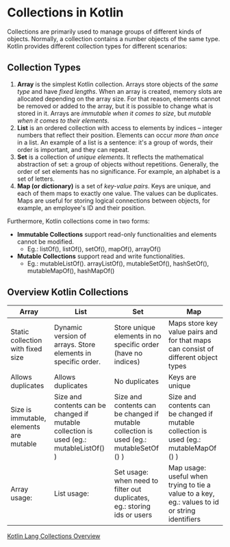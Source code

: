 # Collections in Kotlin #

Collections are primarily used to manage groups of different kinds of objects. Normally, a collection contains a number objects of the same type. Kotlin provides different collection types for different scenarios:
## Collection Types ##
1.	**Array** is the simplest Kotlin collection. Arrays store objects of the *same type* and have *fixed lengths*. When an array is created, memory slots are allocated depending on the array size. For that reason, elements cannot be removed or added to the array, but it is possible to change what is stored in it. Arrays are *immutable when it comes to size*, but *mutable when it comes to their elements*.
2.	**List** is an ordered collection with access to elements by indices – integer numbers that reflect their position. Elements can occur *more than once* in a list. An example of a list is a sentence: it's a group of words, their order is important, and they can repeat.
3.	**Set** is a collection of *unique elements*. It reflects the mathematical abstraction of set: a group of objects without repetitions. Generally, the order of set elements has no significance. For example, an alphabet is a set of letters.
4.	**Map (or dictionary)** is a set of *key-value pairs*. Keys are unique, and each of them maps to exactly one value. The values can be duplicates. Maps are useful for storing logical connections between objects, for example, an employee's ID and their position.

Furthermore, Kotlin collections come in two forms:

* **Immutable Collections** support read-only functionalities and elements cannot be modified. 
	* Eg.: listOf(), listOf<T>(), setOf(), mapOf(), arrayOf()
* **Mutable Collections** support read and write functionalities. 
	* Eg.: mutableListOf(). arrayListOf(), mutableSetOf(), hashSetOf(), mutableMapOf(), hashMapOf()

## Overview Kotlin Collections ##
| Array | List | Set | Map|
|--|--|--|--|
| Static collection with fixed size | Dynamic version of arrays. Store elements in specific order. | Store unique elements in no specific order (have no indices) | Maps store key value pairs and for that maps can consist of different object types |
| Allows duplicates | Allows duplicates | No duplicates | Keys are unique |
| Size is immutable, elements are mutable | Size and contents can be changed if mutable collection is used (eg.: mutableListOf() ) |  Size and contents can be changed if mutable collection is used (eg.: mutableSetOf () ) | Size and contents can be changed if mutable collection is used (eg.: mutableMapOf () ) | 
| Array usage: | List usage: | Set usage: when need to filter out duplicates, eg.: storing ids or users | Map usage: useful when trying to tie a value to a key, eg.: values to id or string identifiers | 


[Kotlin Lang Collections Overview](https://kotlinlang.org/docs/reference/collections-overview.html)
